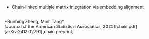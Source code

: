 - Chain-linked multiple matrix integration via embedding alignment
<br>
*Runbing Zheng, Minh Tang*
<br>
[Journal of the American Statistical Association, 2025][chain pdf]
<br>
[arXiv:2412.02791][chain preprint]


[chain preprint]:https://arxiv.org/abs/2412.02791
[chain pdf]:https://doi.org/10.1080/01621459.2025.2550677